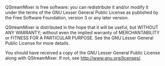 QStreamMixer is free software: you can redistribute it and/or modify
it under the terms of the GNU Lesser General Public License as published by
the Free Software Foundation, version 3 or any later version.

QStreamMixer is distributed in the hope that it will be useful,
but WITHOUT ANY WARRANTY; without even the implied warranty of
MERCHANTABILITY or FITNESS FOR A PARTICULAR PURPOSE.  See the
GNU Lesser General Public License for more details.

You should have received a copy of the GNU Lesser General Public License
along with QStreamMixer.  If not, see <http://www.gnu.org/licenses/>.

